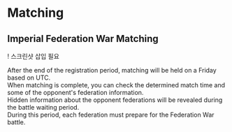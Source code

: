 # Matching

## Imperial Federation War Matching

! 스크린샷 삽입 필요

After the end of the registration period, matching will be held on a Friday based on UTC.<br>
When matching is complete, you can check the determined match time and some of the opponent's federation information.<br>
Hidden information about the opponent federations will be revealed during the battle waiting period.<br>
During this period, each federation must prepare for the Federation War battle.
